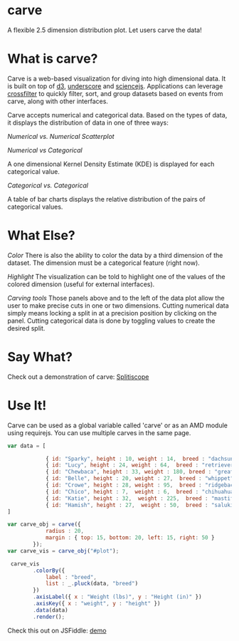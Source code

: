 carve
=====

A flexible 2.5 dimension distribution plot.  Let users carve the data!

# What is carve? 

Carve is a web-based visualization for diving into high dimensional data.  It is built on top of [d3](http://d3js.org/), [underscore](http://underscorejs.org/) and [sciencejs](https://github.com/jasondavies/science.js/). Applications can leverage [crossfilter](https://github.com/square/crossfilter) to quickly filter, sort, and group datasets based on events from carve, along with other interfaces.

Carve accepts numerical and categorical data.  Based on the types of data, it displays the distribution of data in one of three ways:

*Numerical vs. Numerical Scatterplot*



*Numerical vs Categorical*

A one dimensional Kernel Density Estimate (KDE) is displayed for each categorical value.

*Categorical vs. Categorical*

A table of bar charts displays the relative distribution of the pairs of categorical values.

# What Else?

*Color* There is also the ability to color the data by a third dimension of the dataset.  The dimension must be a categorical feature (right now).  

*Highlight* The visualization can be told to highlight one of the values of the colored dimension (useful for external interfaces).

*Carving tools* Those panels above and to the left of the data plot allow the user to make precise cuts in one or two dimensions.  Cutting numerical data simply means locking a split in at a precision position by clicking on the panel.  Cutting categorical data is done by toggling values to create the desired split.

# Say What?

Check out a demonstration of carve: [Splitiscope](https://github.com/rbkreisberg/splitiscope)

# Use It!

Carve can be used as a global variable called 'carve' or as an AMD module using requirejs.  You can use multiple carves in the same page.

```javascript
var data = [

            { id: "Sparky", height : 10, weight : 14,  breed : "dachsund" },
            { id: "Lucy", height : 24, weight : 64,  breed : "retriever" },
            { id: "Chewbaca", height : 33, weight : 180, breed : "great dane" },
            { id: "Belle", height : 20, weight : 27,  breed : "whippet" },
            { id: "Crowe", height : 28, weight : 95,  breed : "ridgeback" },
            { id: "Chico", height : 7,  weight : 6,  breed : "chihuahua" },
            { id: "Katie", height : 32,  weight : 225,  breed : "mastiff" },
            { id: "Hamish", height : 27,  weight : 50,  breed : "saluki" }
]

var carve_obj = carve({
            radius : 20,
            margin : { top: 15, bottom: 20, left: 15, right: 50 }
        });
var carve_vis = carve_obj("#plot");

 carve_vis
        .colorBy({
            label : "breed",
            list : _.pluck(data, "breed")
        })
        .axisLabel({ x : "Weight (lbs)", y : "Height (in)" })
        .axisKey({ x : "weight", y : "height" })
        .data(data)
        .render();
```
<!-- 
    resources:
https://dl.dropboxusercontent.com/s/z0hyis11d003z80/carve.js
https://dl.dropboxusercontent.com/s/mjqt4svrh5mjbwv/carve.css
https://dl.dropboxusercontent.com/s/4xocll72aguws99/d3.js
https://dl.dropboxusercontent.com/s/hj6nj1d25ltax2m/science.v1.js -->

Check this out on JSFiddle: [demo](http://jsfiddle.net/rbkreisberg/bJnGL/)